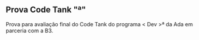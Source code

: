 ## Prova Code Tank "<Dev>ª"

Prova para avaliação final do Code Tank do programa < Dev >ª da Ada em parceria com a B3.

